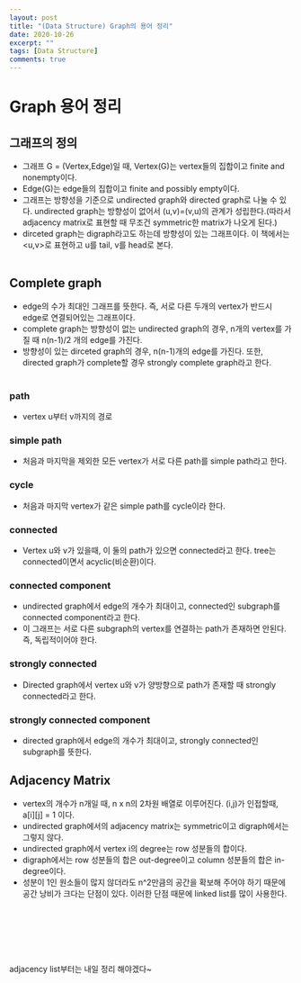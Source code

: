 ```yaml
---
layout: post
title: "(Data Structure) Graph의 용어 정리"
date: 2020-10-26
excerpt: ""
tags: [Data Structure]
comments: true
---
```


# Graph 용어 정리

## 그래프의 정의
- 그래프 G = (Vertex,Edge)일 때, Vertex(G)는 vertex들의 집합이고 finite and nonempty이다.
- Edge(G)는 edge들의 집합이고 finite and possibly empty이다.
- 그래프는 방향성을 기준으로 undirected graph와 directed graph로 나눌 수 있다. undirected graph는 방향성이 없어서 (u,v)=(v,u)의 관계가 성립한다.(따라서 adjacency matrix로 표현할 때 무조건 symmetric한 matrix가 나오게 된다.)
- dirceted graph는 digraph라고도 하는데 방향성이 있는 그래프이다. 이 책에서는 <u,v>로 표현하고 u를 tail, v를 head로 본다.
<br><br>

## Complete graph
- edge의 수가 최대인 그래프를 뜻한다. 즉, 서로 다른 두개의 vertex가 반드시 edge로 연결되어있는 그래프이다.
- complete graph는 방향성이 없는 undirected graph의 경우, n개의 vertex를 가질 때 n(n-1)/2 개의 edge를 가진다.
- 방향성이 있는 dirceted graph의 경우, n(n-1)개의 edge를 가진다. 또한, directed graph가 complete할 경우 strongly complete graph라고 한다.
<br><br>

### path
- vertex u부터 v까지의 경로

### simple path
- 처음과 마지막을 제외한 모든 vertex가 서로 다른 path를 simple path라고 한다.

### cycle
- 처음과 마지막 vertex가 같은 simple path를 cycle이라 한다.

### connected
- Vertex u와 v가 있을때, 이 둘의 path가 있으면 connected라고 한다. tree는 connected이면서 acyclic(비순환)이다.

### connected component
- undirected graph에서 edge의 개수가 최대이고, connected인 subgraph를 connected component라고 한다.
- 이 그래프는 서로 다른 subgraph의 vertex를 연결하는 path가 존재하면 안된다. 즉, 독립적이어야 한다.

### strongly connected
- Directed graph에서 vertex u와 v가 양방향으로 path가 존재할 때 strongly connected라고 한다.

### strongly connected component
- directed graph에서 edge의 개수가 최대이고, strongly connected인 subgraph를 뜻한다.

## Adjacency Matrix
- vertex의 개수가 n개일 때, n x n의 2차원 배열로 이루어진다. (i,j)가 인접할때, a[i][j] = 1 이다.
- undirected graph에서의 adjacency matrix는 symmetric이고 digraph에서는 그렇지 않다.
- undirected graph에서 vertex i의 degree는 row 성분들의 합이다.
- digraph에서는 row 성분들의 합은 out-degree이고 column 성분들의 합은 in-degree이다.
- 성분이 1인 원소들이 많지 않더라도 n^2만큼의 공간을 확보해 주어야 하기 때문에 공간 낭비가 크다는 단점이 있다. 이러한 단점 때문에 linked list를 많이 사용한다.

<br> <br>
---
<br>
adjacency list부터는 내일 정리 해야겠다~
